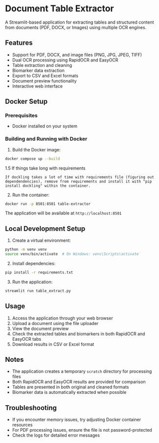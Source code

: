 # Document Table Extractor

A Streamlit-based application for extracting tables and structured content from documents (PDF, DOCX, or Images) using multiple OCR engines.

## Features

- Support for PDF, DOCX, and image files (PNG, JPG, JPEG, TIFF)
- Dual OCR processing using RapidOCR and EasyOCR
- Table extraction and cleaning
- Biomarker data extraction
- Export to CSV and Excel formats
- Document preview functionality
- Interactive web interface

## Docker Setup

### Prerequisites

- Docker installed on your system

### Building and Running with Docker

1. Build the Docker image:
```bash
docker compose up --build
```
1.5 If things take long with requirements
```
If dockling takes a lot of time with requirements file (figuring out dependendencies), remove from requirements and install it with "pip install dockling" within the container.
```
2. Run the container:
```bash
docker run -p 8501:8501 table-extractor
```

The application will be available at `http://localhost:8501`

## Local Development Setup

1. Create a virtual environment:
```bash
python -m venv venv
source venv/bin/activate  # On Windows: venv\Scripts\activate
```

2. Install dependencies:
```bash
pip install -r requirements.txt
```

3. Run the application:
```bash
streamlit run table_extract.py
```

## Usage

1. Access the application through your web browser
2. Upload a document using the file uploader
3. View the document preview
4. Check the extracted tables and biomarkers in both RapidOCR and EasyOCR tabs
5. Download results in CSV or Excel format

## Notes

- The application creates a temporary `scratch` directory for processing files
- Both RapidOCR and EasyOCR results are provided for comparison
- Tables are presented in both original and cleaned formats
- Biomarker data is automatically extracted when possible

## Troubleshooting

- If you encounter memory issues, try adjusting Docker container resources
- For PDF processing issues, ensure the file is not password-protected
- Check the logs for detailed error messages



